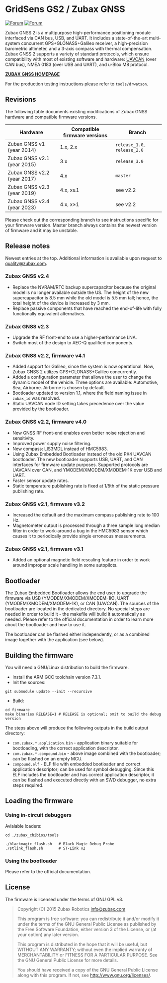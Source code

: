 GridSens GS2 / Zubax GNSS
==========

[![Forum](https://img.shields.io/discourse/https/forum.zubax.com/users.svg?color=e00000)](https://forum.zubax.com)
[![Forum](https://img.shields.io/discourse/https/forum.opencyphal.org/users.svg?color=1700b3)](https://forum.opencyphal.org)

Zubax GNSS 2 is a multipurpose high-performance positioning module interfaced via CAN bus, USB, and UART.
It includes a state-of-the-art multi-system concurrent GPS+GLONASS+Galileo receiver,
a high-precision barometric altimeter, and a 3-axis compass with thermal compensation.
Zubax GNSS 2 supports a variety of standard protocols, which ensure compatibility with most of existing
software and hardware: [UAVCAN](http://uavcan.org) (over CAN bus), NMEA 0183 (over USB and UART),
and u-Blox M8 protocol.

[**ZUBAX GNSS HOMEPAGE**](https://zubax.com/products/gnss_2)

For the production testing instructions please refer to `tools/drwatson`.

## Revisions

The following table documents existing modifications of Zubax GNSS hardware and compatible firmware versions.

Hardware                        | Compatible firmware versions  | Branch
--------------------------------|-------------------------------|----------------------------
Zubax GNSS v1 (year 2014)       | 1.x, 2.x                      | `release_1.0`, `release_2.0`
Zubax GNSS v2.1 (year 2015)     | 3.x                           | `release_3.0`
Zubax GNSS v2.2 (year 2017)     | 4.x                           | `master`
Zubax GNSS v2.3 (year 2019)     | 4.x, x≥1                      | see v2.2
Zubax GNSS v2.4 (year 2023)     | 4.x, x≥1                      | see v2.2

Please check out the corresponding branch to see instructions specific for your firmware version.
Master branch always contains the newest version of firmware and it may be unstable.

## Release notes

Newest entries at the top.
Additional information is available upon request to <quality@zubax.com>.

### Zubax GNSS v2.4

* Replace the NVRAM/RTC backup supercapacitor because the original model is no longer available outside the US.
  The height of the new supercapacitor is 8.5 mm while the old model is 5.5 mm tall;
  hence, the total height of the device is increased by 3 mm.
* Replace passive components that have reached the end-of-life with fully functionally equivalent alternatives.

### Zubax GNSS v2.3

* Upgrade the RF front-end to use a higher-performance LNA.
* Switch most of the design to AEC-Q qualified components.

### Zubax GNSS v2.2, firmware v4.1

* Added support for Galileo, since the system is now operational.
Now, Zubax GNSS 2 utilizes GPS+GLONASS+Galileo concurrently.
* Added a configuration parameter that allows the user to change the dynamic model of the vehicle.
Three options are available: Automotive, Sea, Airborne. Airborne is chosen by default.
* Bootloader updated to version 1.1, where the field naming issue in `zubax_id` was resolved.
* Static UAVCAN node ID setting takes precedence over the value provided by the bootloader.

### Zubax GNSS v2.2, firmware v4.0

* New GNSS RF front-end enables even better noise rejection and sensitivity.
* Improved power supply noise filtering.
* New compass: LIS3MDL instead of HMC5983.
* Using Zubax Embedded Bootloader instead of the old PX4 UAVCAN bootloader.
The new bootloader supports USB, UART, and CAN interfaces for firmware update purposes.
Supported protocols are UAVCAN over CAN, and YMODEM/XMODEM/XMODEM-1K over USB and UART.
* Faster sensor update rates.
* Static temperature publishing rate is fixed at 1/5th of the static pressure publishing rate.

### Zubax GNSS v2.1, firmware v3.2

* Increased the default and the maximum compass publishing rate to 100 Hz.
* Magnetometer output is processed through a three sample long median filter in order to work-around a bug in the
HMC5983 sensor which causes it to periodically provide single erroneous measurements.

### Zubax GNSS v2.1, firmware v3.1

* Added an optional magnetic field rescaling feature in order to work around improper scale handling in some autopilots.

## Bootloader

The Zubax Embedded Bootloader allows the end user to upgrade the firmware via
USB (YMODEM/XMODEM/XMODEM-1K), UART (YMODEM/XMODEM/XMODEM-1K), or CAN (UAVCAN).
The sources of the bootloader are located in the dedicated directory.
No special steps are needed in order to build it - the makefile will build it automatically as needed.
Please refer to the official documentation in order to learn more about the bootloader and how to use it.

The bootloader can be flashed either independently, or as a combined image together with the application (see below).

## Building the firmware

You will need a GNU/Linux distribution to build the firmware.

* Install the ARM GCC toolchain version 7.3.1.
* Init the sources:
```shell
git submodule update --init --recursive
```
* Build:
```shell
cd firmware
make binaries RELEASE=1 # RELEASE is optional; omit to build the debug version
```

The steps above will produce the following outputs in the build output directory:

* `com.zubax.*.application.bin` - application binary suitable for bootloading, with the correct application descriptor.
* `com.zubax.*.compound.bin` - above image combined with the bootloader; can be flashed on an empty MCU.
* `compound.elf` - ELF file with embedded bootloader and correct application descriptor; can be used for symbol
debugging. Since this ELF includes the bootloader and has correct application descriptor,
it can be flashed and executed directly with an SWD debugger, no extra steps required.

## Loading the firmware

### Using in-circuit debuggers

Avialable loaders:

```shell
cd ./zubax_chibios/tools

./blackmagic_flash.sh   # Black Magic Debug Probe
./stlink_flash.sh       # ST-Link v2
```

### Using the bootloader

Please refer to the official documentation.

## License

The firmware is licensed under the terms of GNU GPL v3.

> Copyright (C) 2015 Zubax Robotics info@zubax.com
>
> This program is free software: you can redistribute it and/or modify it under the terms of the
> GNU General Public License as published by the Free Software Foundation, either version 3 of the License,
> or (at your option) any later version.
>
> This program is distributed in the hope that it will be useful, but WITHOUT ANY WARRANTY;
> without even the implied warranty of MERCHANTABILITY or FITNESS FOR A PARTICULAR PURPOSE.
> See the GNU General Public License for more details.
>
> You should have received a copy of the GNU General Public License along with this program.
> If not, see http://www.gnu.org/licenses/.
